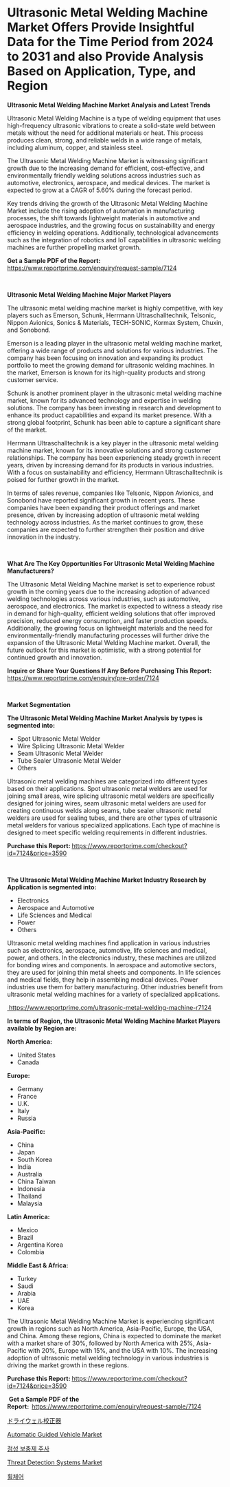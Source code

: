 <p><h1>Ultrasonic Metal Welding Machine Market Offers Provide Insightful Data for the Time Period from 2024 to 2031 and also Provide Analysis Based on Application, Type, and Region</h1></p><p><strong>Ultrasonic Metal Welding Machine Market Analysis and Latest Trends</strong></p>
<p><p>Ultrasonic Metal Welding Machine is a type of welding equipment that uses high-frequency ultrasonic vibrations to create a solid-state weld between metals without the need for additional materials or heat. This process produces clean, strong, and reliable welds in a wide range of metals, including aluminum, copper, and stainless steel.</p><p>The Ultrasonic Metal Welding Machine Market is witnessing significant growth due to the increasing demand for efficient, cost-effective, and environmentally friendly welding solutions across industries such as automotive, electronics, aerospace, and medical devices. The market is expected to grow at a CAGR of 5.60% during the forecast period.</p><p>Key trends driving the growth of the Ultrasonic Metal Welding Machine Market include the rising adoption of automation in manufacturing processes, the shift towards lightweight materials in automotive and aerospace industries, and the growing focus on sustainability and energy efficiency in welding operations. Additionally, technological advancements such as the integration of robotics and IoT capabilities in ultrasonic welding machines are further propelling market growth.</p></p>
<p><strong>Get a Sample PDF of the Report:&nbsp;</strong> <a href="https://www.reportprime.com/enquiry/request-sample/7124">https://www.reportprime.com/enquiry/request-sample/7124</a></p>
<p>&nbsp;</p>
<p><strong>Ultrasonic Metal Welding Machine Major Market Players</strong></p>
<p><p>The ultrasonic metal welding machine market is highly competitive, with key players such as Emerson, Schunk, Herrmann Ultraschalltechnik, Telsonic, Nippon Avionics, Sonics & Materials, TECH-SONIC, Kormax System, Chuxin, and Sonobond.</p><p>Emerson is a leading player in the ultrasonic metal welding machine market, offering a wide range of products and solutions for various industries. The company has been focusing on innovation and expanding its product portfolio to meet the growing demand for ultrasonic welding machines. In the market, Emerson is known for its high-quality products and strong customer service.</p><p>Schunk is another prominent player in the ultrasonic metal welding machine market, known for its advanced technology and expertise in welding solutions. The company has been investing in research and development to enhance its product capabilities and expand its market presence. With a strong global footprint, Schunk has been able to capture a significant share of the market.</p><p>Herrmann Ultraschalltechnik is a key player in the ultrasonic metal welding machine market, known for its innovative solutions and strong customer relationships. The company has been experiencing steady growth in recent years, driven by increasing demand for its products in various industries. With a focus on sustainability and efficiency, Herrmann Ultraschalltechnik is poised for further growth in the market.</p><p>In terms of sales revenue, companies like Telsonic, Nippon Avionics, and Sonobond have reported significant growth in recent years. These companies have been expanding their product offerings and market presence, driven by increasing adoption of ultrasonic metal welding technology across industries. As the market continues to grow, these companies are expected to further strengthen their position and drive innovation in the industry.</p></p>
<p>&nbsp;</p>
<p><strong>What Are The Key Opportunities For Ultrasonic Metal Welding Machine Manufacturers?</strong></p>
<p><p>The Ultrasonic Metal Welding Machine market is set to experience robust growth in the coming years due to the increasing adoption of advanced welding technologies across various industries, such as automotive, aerospace, and electronics. The market is expected to witness a steady rise in demand for high-quality, efficient welding solutions that offer improved precision, reduced energy consumption, and faster production speeds. Additionally, the growing focus on lightweight materials and the need for environmentally-friendly manufacturing processes will further drive the expansion of the Ultrasonic Metal Welding Machine market. Overall, the future outlook for this market is optimistic, with a strong potential for continued growth and innovation.</p></p>
<p><strong>Inquire or Share Your Questions If Any Before Purchasing This Report:</strong> <a href="https://www.reportprime.com/enquiry/pre-order/7124">https://www.reportprime.com/enquiry/pre-order/7124</a></p>
<p>&nbsp;</p>
<p><strong>Market Segmentation</strong></p>
<p><strong>The Ultrasonic Metal Welding Machine Market Analysis by types is segmented into:</strong></p>
<p><ul><li>Spot Ultrasonic Metal Welder</li><li>Wire Splicing Ultrasonic Metal Welder</li><li>Seam Ultrasonic Metal Welder</li><li>Tube Sealer Ultrasonic Metal Welder</li><li>Others</li></ul></p>
<p><p>Ultrasonic metal welding machines are categorized into different types based on their applications. Spot ultrasonic metal welders are used for joining small areas, wire splicing ultrasonic metal welders are specifically designed for joining wires, seam ultrasonic metal welders are used for creating continuous welds along seams, tube sealer ultrasonic metal welders are used for sealing tubes, and there are other types of ultrasonic metal welders for various specialized applications. Each type of machine is designed to meet specific welding requirements in different industries.</p></p>
<p><strong>Purchase this Report:&nbsp;</strong><a href="https://www.reportprime.com/checkout?id=7124&price=3590">https://www.reportprime.com/checkout?id=7124&price=3590</a></p>
<p>&nbsp;</p>
<p><strong>The Ultrasonic Metal Welding Machine Market Industry Research by Application is segmented into:</strong></p>
<p><ul><li>Electronics</li><li>Aerospace and Automotive</li><li>Life Sciences and Medical</li><li>Power</li><li>Others</li></ul></p>
<p><p>Ultrasonic metal welding machines find application in various industries such as electronics, aerospace, automotive, life sciences and medical, power, and others. In the electronics industry, these machines are utilized for bonding wires and components. In aerospace and automotive sectors, they are used for joining thin metal sheets and components. In life sciences and medical fields, they help in assembling medical devices. Power industries use them for battery manufacturing. Other industries benefit from ultrasonic metal welding machines for a variety of specialized applications.</p></p>
<p><a href="https://www.reportprime.com/ultrasonic-metal-welding-machine-r7124">&nbsp;https://www.reportprime.com/ultrasonic-metal-welding-machine-r7124</a></p>
<p><strong>In terms of Region, the Ultrasonic Metal Welding Machine Market Players available by Region are:</strong></p>
<p>
    <p> <strong> North America: </strong>
        <ul>
            <li>United States</li>
            <li>Canada</li>
        </ul>
        </p> 
    <p> <strong> Europe: </strong>
        <ul>
            <li>Germany</li>
            <li>France</li>
            <li>U.K.</li>
            <li>Italy</li>
            <li>Russia</li>
        </ul>
        </p> 
    <p> <strong> Asia-Pacific: </strong>
        <ul>
            <li>China</li>
            <li>Japan</li>
            <li>South Korea</li>
            <li>India</li>
            <li>Australia</li>
            <li>China Taiwan</li>
            <li>Indonesia</li>
            <li>Thailand</li>
            <li>Malaysia</li>
        </ul>
        </p> 
    <p> <strong> Latin America: </strong>
        <ul>
            <li>Mexico</li>
            <li>Brazil</li>
            <li>Argentina Korea</li>
            <li>Colombia</li>
        </ul>
        </p> 
    <p> <strong> Middle East & Africa: </strong>
        <ul>
            <li>Turkey</li>
            <li>Saudi</li>
            <li>Arabia</li>
            <li>UAE</li>
            <li>Korea</li>
        </ul>
    </p>
    </p>
<p><p>The Ultrasonic Metal Welding Machine Market is experiencing significant growth in regions such as North America, Asia-Pacific, Europe, the USA, and China. Among these regions, China is expected to dominate the market with a market share of 30%, followed by North America with 25%, Asia-Pacific with 20%, Europe with 15%, and the USA with 10%. The increasing adoption of ultrasonic metal welding technology in various industries is driving the market growth in these regions.</p></p>
<p><strong>Purchase this Report: </strong><a href="https://www.reportprime.com/checkout?id=7124&price=3590">https://www.reportprime.com/checkout?id=7124&price=3590</a></p>
<p>&nbsp;<strong>Get a Sample PDF of the Report:&nbsp;&nbsp;</strong><a href="https://www.reportprime.com/enquiry/request-sample/7124">https://www.reportprime.com/enquiry/request-sample/7124</a></p>
<p><strong></strong></p>
<p><p><a href="https://medium.com/@mookiesville/%E3%82%B0%E3%83%AD%E3%83%BC%E3%83%90%E3%83%AB%E3%83%89%E3%83%A9%E3%82%A4%E3%82%A6%E3%82%A7%E3%83%AB%E3%82%AD%E3%83%A3%E3%83%AA%E3%83%96%E3%83%AC%E3%83%BC%E3%82%BF%E3%83%BC%E7%94%A3%E6%A5%AD-%E7%A8%AE%E9%A1%9E-%E3%82%A2%E3%83%97%E3%83%AA%E3%82%B1%E3%83%BC%E3%82%B7%E3%83%A7%E3%83%B3-%E5%B8%82%E5%A0%B4%E3%83%97%E3%83%AC%E3%82%A4%E3%83%A4%E3%83%BC-%E5%9C%B0%E5%9F%9F%E5%88%A5%E6%88%90%E9%95%B7%E5%88%86%E6%9E%90-%E5%B0%86%E6%9D%A5%E3%81%AE%E3%82%B7%E3%83%8A%E3%83%AA%E3%82%AA-2024%E5%B9%B4-2031%E5%B9%B4-63d920b07ef4">ドライウェル校正器</a></p><p><a href="https://medium.com/@henrykihn_12939/navigating-the-global-automatic-guided-vehicle-market-landscape-trends-forecasts-and-impact-5a1758ca8184">Automatic Guided Vehicle Market</a></p><p><a href="https://github.com/AidenReinger/Market-Research-Report-List-1/blob/main/739003766302.md">점성 보충제 주사</a></p><p><a href="https://github.com/AnnChovey2023/Market-Research-Report-List-2/blob/main/threat-detection-systems-market.md">Threat Detection Systems Market</a></p><p><a href="https://medium.com/@kirby6567566/%ED%9C%A0%EC%B2%B4%EC%96%B4-%EC%8B%9C%EC%9E%A5-2024%EB%85%84%EB%B6%80%ED%84%B0-2031%EB%85%84%EA%B9%8C%EC%A7%80%EC%9D%98-%EA%B8%80%EB%A1%9C%EB%B2%8C-%EB%B0%8F-%EC%A7%80%EC%97%AD-%EB%B6%84%EC%84%9D-d4fb4c544f26">휠체어</a></p></p>